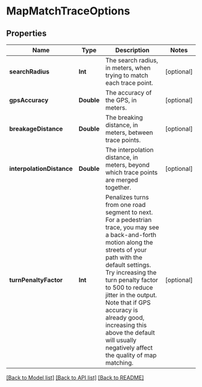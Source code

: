 # MapMatchTraceOptions

## Properties
Name | Type | Description | Notes
------------ | ------------- | ------------- | -------------
**searchRadius** | **Int** | The search radius, in meters, when trying to match each trace point. | [optional] 
**gpsAccuracy** | **Double** | The accuracy of the GPS, in meters. | [optional] 
**breakageDistance** | **Double** | The breaking distance, in meters, between trace points. | [optional] 
**interpolationDistance** | **Double** | The interpolation distance, in meters, beyond which trace points are merged together. | [optional] 
**turnPenaltyFactor** | **Int** | Penalizes turns from one road segment to next. For a pedestrian trace, you may see a back-and-forth motion along the streets of your path with the default settings. Try increasing the turn penalty factor to 500 to reduce jitter in the output. Note that if GPS accuracy is already good, increasing this above the default will usually negatively affect the quality of map matching. | [optional] 

[[Back to Model list]](../README.md#documentation-for-models) [[Back to API list]](../README.md#documentation-for-api-endpoints) [[Back to README]](../README.md)


